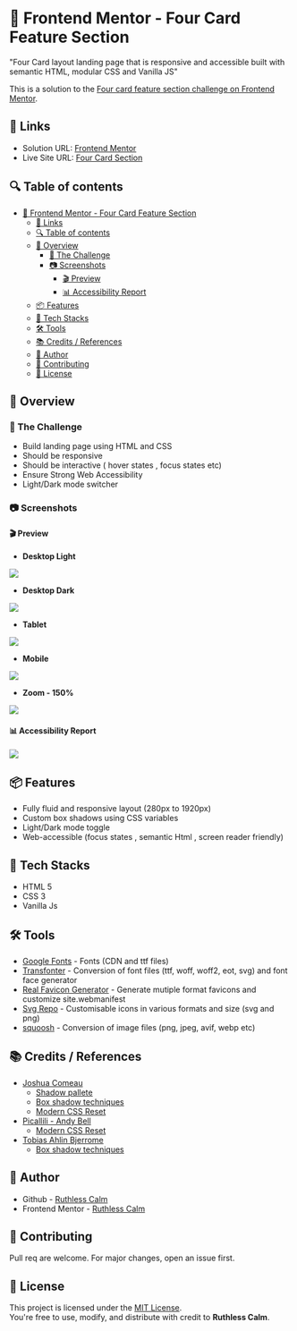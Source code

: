 # 🚀 Frontend Mentor - Four Card Feature Section
"Four Card layout landing page that is responsive and accessible built with semantic HTML, modular CSS and Vanilla JS"

This is a solution to the [Four card feature section challenge on Frontend Mentor](https://www.frontendmentor.io/challenges/four-card-feature-section-weK1eFYK).

## 🔗 Links 
- Solution URL: [Frontend Mentor](https://www.frontendmentor.io/solutions/-400400-accessibility-clamp-magic-and-with-a-theme-switcher-JceynnMrQa)
- Live Site URL: [Four Card Section](https://ruthless-calm.github.io/frontend-mentor-projects/four-card-section/)

## 🔍 Table of contents

- [🚀 Frontend Mentor - Four Card Feature Section](#-frontend-mentor---four-card-feature-section)
  - [🔗 Links](#-links)
  - [🔍 Table of contents](#-table-of-contents)
  - [📔 Overview](#-overview)
    - [🎯 The Challenge](#-the-challenge)
    - [📷 Screenshots](#-screenshots)
      - [🎬 Preview](#-preview)
      - [📊 Accessibility Report](#-accessibility-report)
  - [📦 Features](#-features)
  - [📌 Tech Stacks](#-tech-stacks)
  - [🛠️ Tools](#️-tools)
  - [📚 Credits /  References](#-credits---references)
  - [👤 Author](#-author)
  - [🤝 Contributing](#-contributing)
  - [📄 License](#-license)
    

## 📔 Overview

### 🎯 The Challenge

- Build landing page using HTML and CSS
- Should be responsive
- Should be interactive ( hover states , focus states etc)
- Ensure Strong Web Accessibility
- Light/Dark mode switcher

### 📷 Screenshots

#### 🎬 Preview

- **Desktop Light** 

![](screenshots/desktop-light.webp)

- **Desktop Dark** 

![](screenshots/desktop-dark.webp)

- **Tablet** 

![](screenshots/tablet-light.webp)

- **Mobile** 

![](screenshots/mobile-light.webp)

- **Zoom - 150%**

![](screenshots/zoom.webp)

#### 📊 Accessibility Report

![](screenshots/accessibility.webp)

## 📦 Features

- Fully fluid and responsive layout (280px to 1920px)
- Custom box shadows using CSS variables
- Light/Dark mode toggle
- Web-accessible (focus states , semantic Html , screen reader friendly)

## 📌 Tech Stacks

- HTML 5
- CSS 3
- Vanilla Js

## 🛠️ Tools

- [Google Fonts](https://fonts.google.com/?preview.text=Nature) - Fonts (CDN and ttf files)
- [Transfonter](https://transfonter.org/) - Conversion of font files (ttf, woff, woff2, eot, svg) and font face generator
- [Real Favicon Generator](https://realfavicongenerator.net) - Generate mutiple format favicons and customize site.webmanifest
- [Svg Repo](https://www.svgrepo.com/) - Customisable icons in various formats and size (svg and png)
- [squoosh](https://squoosh.app/) - Conversion of image files (png, jpeg, avif, webp etc)

## 📚 Credits /  References

- [Joshua Comeau](https://www.joshwcomeau.com/)
    - [Shadow pallete](https://www.joshwcomeau.com/shadow-palette/)
    - [Box shadow techniques](https://www.joshwcomeau.com/css/designing-shadows/)
    - [Modern CSS Reset](https://www.joshwcomeau.com/css/custom-css-reset/)
- [Picallili - Andy Bell](https://piccalil.li/author/andy-bell/)
    - [Modern CSS Reset](https://piccalil.li/blog/a-more-modern-css-reset/)
- [Tobias Ahlin Bjerrome](https://tobiasahlin.com/)
    - [Box shadow techniques](https://tobiasahlin.com/blog/layered-smooth-box-shadows/)

## 👤 Author

- Github - [Ruthless Calm](https://github.com/ruthless-calm)
- Frontend Mentor - [Ruthless Calm](https://www.frontendmentor.io/profile/ruthless-calm)

## 🤝 Contributing

Pull req are welcome. For major changes, open an issue first.

## 📄 License

This project is licensed under the [MIT License](../LICENSE).  
You're free to use, modify, and distribute with credit to **Ruthless Calm**.